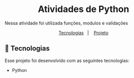<h1 align="center"> Atividades de Python </h1>


<p>Nessa atividade foi utilizada funções, modulos e validações</p>


<p align="center">
  <a href="#-tecnologias">Tecnologias</a>&nbsp;&nbsp;&nbsp;|&nbsp;&nbsp;&nbsp;
  <a href="#-projeto">Projeto</a>

<br>

## 🚀 Tecnologias

Esse projeto foi desenvolvido com as seguintes tecnologias:

- Python
